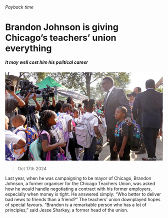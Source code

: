 ###### Payback time

# Brandon Johnson is giving Chicago’s teachers’ union everything 

##### It may well cost him his political career 

![image](images/20241019_USP518.jpg) 

> Oct 17th 2024 

Last year, when he was campaigning to be mayor of Chicago, Brandon Johnson, a former organiser for the Chicago Teachers Union, was asked how he would handle negotiating a contract with his former employers, especially when money is tight. He answered simply: “Who better to deliver bad news to friends than a friend?” The teachers’ union downplayed hopes of special favours. “Brandon is a remarkable person who has a lot of principles,” said Jesse Sharkey, a former head of the union.

